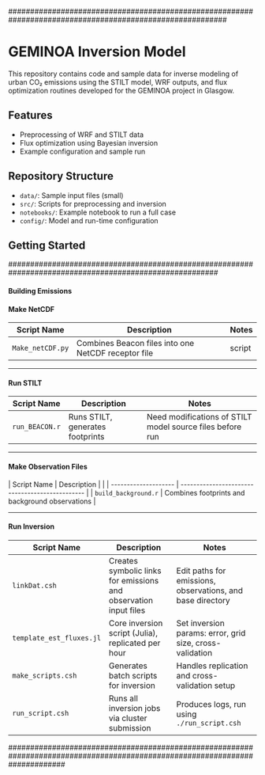 ##########################################################################################################
# GEMINOA Inversion Model

This repository contains code and sample data for inverse modeling of urban CO₂ emissions using the STILT model, WRF outputs, and flux optimization routines developed for the GEMINOA project in Glasgow.

## Features

- Preprocessing of WRF and STILT data
- Flux optimization using Bayesian inversion
- Example configuration and sample run

## Repository Structure

- `data/`: Sample input files (small)
- `src/`: Scripts for preprocessing and inversion
- `notebooks/`: Example notebook to run a full case
- `config/`: Model and run-time configuration

## Getting Started




########################################################################################################




#### **Building Emissions**


#### **Make NetCDF**

| Script Name     | Description                                         | Notes                           | 
| --------------- | --------------------------------------------------- | ------------------------------- |
| `Make_netCDF.py` | Combines Beacon files into one NetCDF receptor file |  script  |

---

#### **Run STILT**

| Script Name    | Description                      | Notes |                                           
| -------------- | -------------------------------- | ----- | 
| `run_BEACON.r` | Runs STILT, generates footprints |   Need modifications of STILT model source files before run| 

---

#### **Make Observation Files**

| Script Name          | Description                                     |                                                   |
| -------------------- | ----------------------------------------------- | 
| `build_background.r` | Combines footprints and background observations |      

---

#### **Run Inversion**

| Script Name              | Description                                                      | Notes                                                                                                            
| ------------------------ | ---------------------------------------------------------------- | ---------------------------------------------------------- |  
| `linkDat.csh`            | Creates symbolic links for emissions and observation input files | Edit paths for emissions, observations, and base directory | 
| `template_est_fluxes.jl` | Core inversion script (Julia), replicated per hour               | Set inversion params: error, grid size, cross-validation   |  
| `make_scripts.csh`       | Generates batch scripts for inversion                            | Handles replication and cross-validation setup             |
| `run_script.csh`         | Runs all inversion jobs via cluster submission                   | Produces logs, run using `./run_script.csh`                |

#############################################################################################################################
